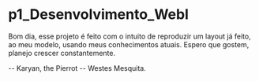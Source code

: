 # p1_Desenvolvimento_WebI

 Bom dia, esse projeto é feito com o intuito de reproduzir um layout já feito, ao meu modelo, usando meus conhecimentos atuais. Espero que gostem, planejo crescer constantemente.

   -- Karyan, the Pierrot
       -- Westes Mesquita.
